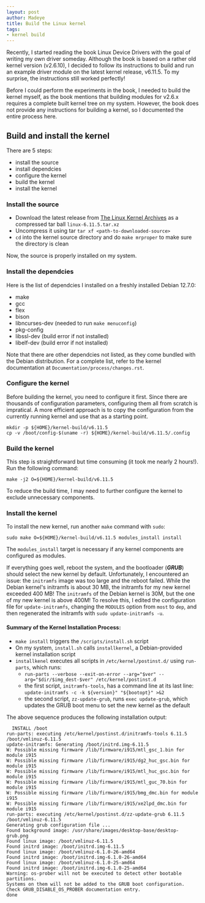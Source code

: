 ```yaml
---
layout: post
author: Madeye
title: Build the Linux kernel
tags:
- kernel build
---
```


Recently, I started reading the book Linux Device Drivers with the goal of
writing my own driver someday. Although the book is based on a rather old
kernel version (v2.6.10), I decided to follow its instructions to build and
run an example driver module on the latest kernel release, v6.11.5. To my
surprise, the instructions still worked perfectly!

Before I could perform the experiments in the book, I needed to build the
kernel myself, as the book mentions that building modules for v2.6.x requires
a complete built kernel tree on my system. However, the book does not provide
any instructions for building a kernel, so I documented the entire process here.

## Build and install the kernel
There are 5 steps:
- install the source
- install dependcies
- configure the kernel
- build the kernel
- install the kernel

### Install the source
- Download the latest release from [The Linux Kernel Archives](https://www.kernel.org/) as
  a compressed tar ball `linux-6.11.5.tar.xz`
- Uncompress it using tar `tar xf <path-to-downloaded-source>`
- `cd` into the kernel source directory and do `make mrproper` to make sure the directory is clean

Now, the source is properly installed on my system.

### Install the dependcies
Here is the list of dependcies I installed on a freshly installed Debian 12.7.0:
- make
- gcc
- flex
- bison
- libncurses-dev (needed to run `make menuconfig`)
- pkg-config
- libssl-dev (build error if not installed)
- libelf-dev (build error if not installed)

Note that there are other dependcies not listed, as they come bundled with the Debian distribution.
For a complete list, refer to the kernel documentation at `Documentation/process/changes.rst`.

### Configure the kernel
Before building the kernel, you need to configure it first. Since there are thousands of configuration
parameters, configuring them all from scratch is impratical. A more efficient approach is to copy the
configuration from the currently running kernel and use that as a starting point.
```shell
mkdir -p ${HOME}/kernel-build/v6.11.5
cp -v /boot/config-$(uname -r) ${HOME}/kernel-build/v6.11.5/.config
```

### Build the kernel
This step is straightforward but time consuming (it took me nearly 2 hours!). Run the following command:
```shell
make -j2 O=${HOME}/kernel-build/v6.11.5
```
To reduce the build time, I may need to further configure the kernel to exclude unnecessary components.

### Install the kernel
To install the new kernel, run another `make` command with `sudo`:
```shell
sudo make O=${HOME}/kernel-build/v6.11.5 modules_install install
```
The `modules_install` target is necessary if any kernel components are configured as modules.

If everything goes well, reboot the system, and the bootloader (***GRUB***) should select the new kernel
by default. Unfortunately, I encountered an issue: the `initramfs` image was too large and the reboot failed.
While the Debian kernel's initramfs is about 30 MB, the initramfs for my new kernel exceeded 400 MB! 
The `initramfs` of the Debian kernel is 30M, but the one of my new kernel is above 400M!
To resolve this, I edited the configuration file for `update-initramfs`, changing the `MODULES` option
from `most` to `dep`, and then regenerated the initramfs with `sudo update-initramfs -u`.

#### Summary of the Kernel Installation Process:
- `make install` triggers the `/scripts/install.sh` script
- On my system, `install.sh` calls `installkernel`, a Debian-provided kernel installation script
- `installkenel` executes all scripts in `/etc/kernel/postinst.d/` using `run-parts`, which runs:
  - `run-parts --verbose --exit-on-error --arg="$ver" --arg="$dir/$img_dest-$ver" /etc/kernel/postinst.d`
  - the first script, `initramfs-tools`, has a command line at its last line:
    `update-initramfs -c -k ${version}" "${bootopt}" >&2`
  - the second script, `zz-update-grub`, runs `exec update-grub`, which updates the GRUB boot menu to
    set the new kernel as the default

The above sequence produces the following installation output:
```shell
  INSTALL /boot
run-parts: executing /etc/kernel/postinst.d/initramfs-tools 6.11.5 /boot/vmlinuz-6.11.5
update-initramfs: Generating /boot/initrd.img-6.11.5
W: Possible missing firmware /lib/firmware/i915/mtl_gsc_1.bin for module i915
W: Possible missing firmware /lib/firmware/i915/dg2_huc_gsc.bin for module i915
W: Possible missing firmware /lib/firmware/i915/mtl_huc_gsc.bin for module i915
W: Possible missing firmware /lib/firmware/i915/mtl_guc_70.bin for module i915
W: Possible missing firmware /lib/firmware/i915/bmg_dmc.bin for module i915
W: Possible missing firmware /lib/firmware/i915/xe2lpd_dmc.bin for module i915
run-parts: executing /etc/kernel/postinst.d/zz-update-grub 6.11.5 /boot/vmlinuz-6.11.5
Generating grub configuration file ...
Found background image: /usr/share/images/desktop-base/desktop-grub.png
Found linux image: /boot/vmlinuz-6.11.5
Found initrd image: /boot/initrd.img-6.11.5
Found linux image: /boot/vmlinuz-6.1.0-26-amd64
Found initrd image: /boot/initrd.img-6.1.0-26-amd64
Found linux image: /boot/vmlinuz-6.1.0-25-amd64
Found initrd image: /boot/initrd.img-6.1.0-25-amd64
Warning: os-prober will not be executed to detect other bootable partitions.
Systems on them will not be added to the GRUB boot configuration.
Check GRUB_DISABLE_OS_PROBER documentation entry.
done
```
